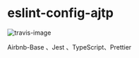 # eslint-config-ajtp
![travis-image](https://travis-ci.com/yelingfeng/eslint-config-airbnbPrettierTs.svg?branch=master)

Airbnb-Base 、Jest 、TypeScript、Prettier
